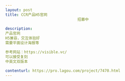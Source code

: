 ```yaml
---                
layout: post       
title: CCR产品H5官网
                                招募中
           
description: 
产品官网
H5兼容，交互体验好
需要平面设计海报等

参考网站：https://visible.vc/
可以接受复刻
中英文双版本
     
contenturl: https://pro.lagou.com/project/7470.html      
---                 
```

